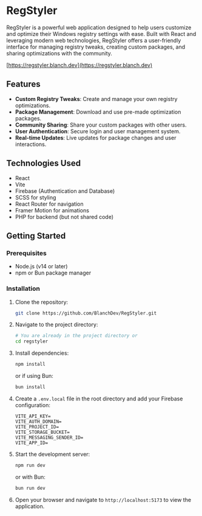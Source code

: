 # RegStyler

RegStyler is a powerful web application designed to help users customize and optimize their Windows registry settings with ease. Built with React and leveraging modern web technologies, RegStyler offers a user-friendly interface for managing registry tweaks, creating custom packages, and sharing optimizations with the community.

[https://regstyler.blanch.dev](https://regstyler.blanch.dev)

## Features

- **Custom Registry Tweaks**: Create and manage your own registry optimizations.
- **Package Management**: Download and use pre-made optimization packages.
- **Community Sharing**: Share your custom packages with other users.
- **User Authentication**: Secure login and user management system.
- **Real-time Updates**: Live updates for package changes and user interactions.

## Technologies Used

- React
- Vite
- Firebase (Authentication and Database)
- SCSS for styling
- React Router for navigation
- Framer Motion for animations
- PHP for backend (but not shared code)

## Getting Started

### Prerequisites

- Node.js (v14 or later)
- npm or Bun package manager

### Installation

1. Clone the repository:

   ```bash
   git clone https://github.com/BlanchDev/RegStyler.git
   ```

2. Navigate to the project directory:

   ```bash
   # You are already in the project directory or
   cd regstyler
   ```

3. Install dependencies:

   ```bash
   npm install
   ```

   or if using Bun:

   ```bash
   bun install
   ```

4. Create a `.env.local` file in the root directory and add your Firebase configuration:

   ```env
   VITE_API_KEY=
   VITE_AUTH_DOMAIN=
   VITE_PROJECT_ID=
   VITE_STORAGE_BUCKET=
   VITE_MESSAGING_SENDER_ID=
   VITE_APP_ID=
   ```

5. Start the development server:

   ```bash
   npm run dev
   ```

   or with Bun:

   ```bash
   bun run dev
   ```

6. Open your browser and navigate to `http://localhost:5173` to view the application.

